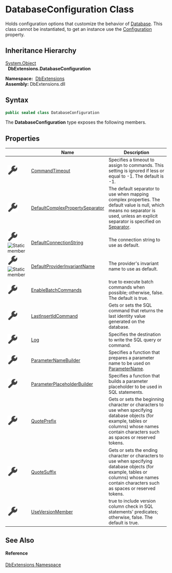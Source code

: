 DatabaseConfiguration Class
===========================
Holds configuration options that customize the behavior of [Database][1]. This class cannot be instantiated, to get an instance use the [Configuration][2] property.


Inheritance Hierarchy
---------------------
[System.Object][3]  
  **DbExtensions.DatabaseConfiguration**  

  **Namespace:**  [DbExtensions][4]  
  **Assembly:** DbExtensions.dll

Syntax
------

```csharp
public sealed class DatabaseConfiguration
```

The **DatabaseConfiguration** type exposes the following members.


Properties
----------

                                   | Name                                 | Description                                                                                                                                                                                   
---------------------------------- | ------------------------------------ | --------------------------------------------------------------------------------------------------------------------------------------------------------------------------------------------- 
![Public property]                 | [CommandTimeout][5]                  | Specifies a timeout to assign to commands. This setting is ignored if less or equal to -1. The default is -1.                                                                                 
![Public property]                 | [DefaultComplexPropertySeparator][6] | The default separator to use when mapping complex properties. The default value is null, which means no separator is used, unless an explicit separator is specified on [Separator][7].       
![Public property]![Static member] | [DefaultConnectionString][8]         | The connection string to use as default.                                                                                                                                                      
![Public property]![Static member] | [DefaultProviderInvariantName][9]    | The provider's invariant name to use as default.                                                                                                                                              
![Public property]                 | [EnableBatchCommands][10]            | true to execute batch commands when possible; otherwise, false. The default is true.                                                                                                          
![Public property]                 | [LastInsertIdCommand][11]            | Gets or sets the SQL command that returns the last identity value generated on the database.                                                                                                  
![Public property]                 | [Log][12]                            | Specifies the destination to write the SQL query or command.                                                                                                                                  
![Public property]                 | [ParameterNameBuilder][13]           | Specifies a function that prepares a parameter name to be used on [ParameterName][14].                                                                                                        
![Public property]                 | [ParameterPlaceholderBuilder][15]    | Specifies a function that builds a parameter placeholder to be used in SQL statements.                                                                                                        
![Public property]                 | [QuotePrefix][16]                    | Gets or sets the beginning character or characters to use when specifying database objects (for example, tables or columns) whose names contain characters such as spaces or reserved tokens. 
![Public property]                 | [QuoteSuffix][17]                    | Gets or sets the ending character or characters to use when specifying database objects (for example, tables or columns) whose names contain characters such as spaces or reserved tokens.    
![Public property]                 | [UseVersionMember][18]               | true to include version column check in SQL statements' predicates; otherwise, false. The default is true.                                                                                    


See Also
--------

#### Reference
[DbExtensions Namespace][4]  

[1]: ../Database/README.md
[2]: ../Database/Configuration.md
[3]: http://msdn.microsoft.com/en-us/library/e5kfa45b
[4]: ../README.md
[5]: CommandTimeout.md
[6]: DefaultComplexPropertySeparator.md
[7]: ../ComplexPropertyAttribute/Separator.md
[8]: DefaultConnectionString.md
[9]: DefaultProviderInvariantName.md
[10]: EnableBatchCommands.md
[11]: LastInsertIdCommand.md
[12]: Log.md
[13]: ParameterNameBuilder.md
[14]: http://msdn.microsoft.com/en-us/library/109h62zs
[15]: ParameterPlaceholderBuilder.md
[16]: QuotePrefix.md
[17]: QuoteSuffix.md
[18]: UseVersionMember.md
[Public property]: ../../icons/pubproperty.svg "Public property"
[Static member]: ../../icons/static.gif "Static member"